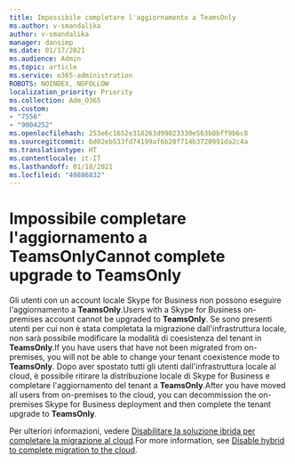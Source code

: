 ```yaml
---
title: Impossibile completare l'aggiornamento a TeamsOnly
ms.author: v-smandalika
author: v-smandalika
manager: dansimp
ms.date: 01/17/2021
ms.audience: Admin
ms.topic: article
ms.service: o365-administration
ROBOTS: NOINDEX, NOFOLLOW
localization_priority: Priority
ms.collection: Adm_O365
ms.custom:
- "7556"
- "9004252"
ms.openlocfilehash: 253e6c1652e318263d99023330e563b8bff9b6c8
ms.sourcegitcommit: 6d02eb533fd74199af6b20f714b3720991da2c4a
ms.translationtype: HT
ms.contentlocale: it-IT
ms.lasthandoff: 01/18/2021
ms.locfileid: "49886832"
---
```

# <a name="cannot-complete-upgrade-to-teamsonly"></a><span data-ttu-id="9076c-102">Impossibile completare l'aggiornamento a TeamsOnly</span><span class="sxs-lookup"><span data-stu-id="9076c-102">Cannot complete upgrade to TeamsOnly</span></span>

<span data-ttu-id="9076c-103">Gli utenti con un account locale Skype for Business non possono eseguire l'aggiornamento a **TeamsOnly**.</span><span class="sxs-lookup"><span data-stu-id="9076c-103">Users with a Skype for Business on-premises account cannot be upgraded to **TeamsOnly**.</span></span> <span data-ttu-id="9076c-104">Se sono presenti utenti per cui non è stata completata la migrazione dall'infrastruttura locale, non sarà possibile modificare la modalità di coesistenza del tenant in **TeamsOnly**.</span><span class="sxs-lookup"><span data-stu-id="9076c-104">If you have users that have not been migrated from on-premises, you will not be able to change your tenant coexistence mode to **TeamsOnly**.</span></span> <span data-ttu-id="9076c-105">Dopo aver spostato tutti gli utenti dall'infrastruttura locale al cloud, è possibile ritirare la distribuzione locale di Skype for Business e completare l'aggiornamento del tenant a **TeamsOnly**.</span><span class="sxs-lookup"><span data-stu-id="9076c-105">After you have moved all users from on-premises to the cloud, you can decommission the on-premises Skype for Business deployment and then complete the tenant upgrade to **TeamsOnly**.</span></span> 

<span data-ttu-id="9076c-106">Per ulteriori informazioni, vedere [Disabilitare la soluzione ibrida per completare la migrazione al cloud](https://docs.microsoft.com/skypeforbusiness/hybrid/cloud-consolidation-disabling-hybrid).</span><span class="sxs-lookup"><span data-stu-id="9076c-106">For more information, see [Disable hybrid to complete migration to the cloud](https://docs.microsoft.com/skypeforbusiness/hybrid/cloud-consolidation-disabling-hybrid).</span></span> 